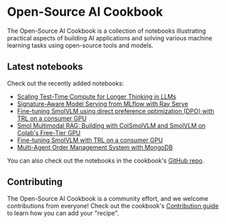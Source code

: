 # Open-Source AI Cookbook

The Open-Source AI Cookbook is a collection of notebooks illustrating practical aspects of building AI
applications and solving various machine learning tasks using open-source tools and models.

## Latest notebooks

Check out the recently added notebooks:

- [Scaling Test-Time Compute for Longer Thinking in LLMs](search_and_learn)
- [Signature-Aware Model Serving from MLflow with Ray Serve](mlflow_ray_serve)
- [Fine-tuning SmolVLM using direct preference optimization (DPO) with TRL on a consumer GPU](fine_tuning_vlm_dpo_smolvlm_instruct)
- [Smol Multimodal RAG: Building with ColSmolVLM and SmolVLM on Colab's Free-Tier GPU](multimodal_rag_using_document_retrieval_and_smol_vlm)
- [Fine-tuning SmolVLM with TRL on a consumer GPU](fine_tuning_smol_vlm_sft_trl)
- [Multi-Agent Order Management System with MongoDB](mongodb_smolagents_multi_micro_agents)


You can also check out the notebooks in the cookbook's [GitHub repo](https://github.com/huggingface/cookbook).

## Contributing

The Open-Source AI Cookbook is a community effort, and we welcome contributions from everyone!
Check out the cookbook's [Contribution guide](https://github.com/huggingface/cookbook/blob/main/README.md) to learn
how you can add your "recipe".
